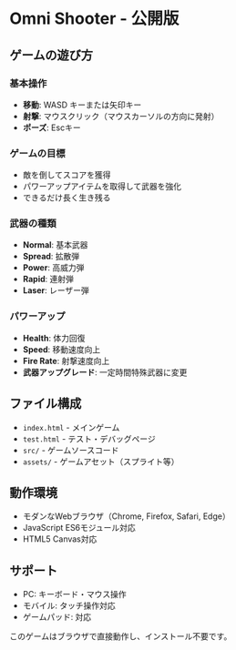 # Omni Shooter - 公開版

## ゲームの遊び方

### 基本操作
- **移動**: WASD キーまたは矢印キー
- **射撃**: マウスクリック（マウスカーソルの方向に発射）
- **ポーズ**: Escキー

### ゲームの目標
- 敵を倒してスコアを獲得
- パワーアップアイテムを取得して武器を強化
- できるだけ長く生き残る

### 武器の種類
- **Normal**: 基本武器
- **Spread**: 拡散弾
- **Power**: 高威力弾
- **Rapid**: 連射弾
- **Laser**: レーザー弾

### パワーアップ
- **Health**: 体力回復
- **Speed**: 移動速度向上
- **Fire Rate**: 射撃速度向上
- **武器アップグレード**: 一定時間特殊武器に変更

## ファイル構成

- `index.html` - メインゲーム
- `test.html` - テスト・デバッグページ
- `src/` - ゲームソースコード
- `assets/` - ゲームアセット（スプライト等）

## 動作環境

- モダンなWebブラウザ（Chrome, Firefox, Safari, Edge）
- JavaScript ES6モジュール対応
- HTML5 Canvas対応

## サポート

- PC: キーボード・マウス操作
- モバイル: タッチ操作対応
- ゲームパッド: 対応

このゲームはブラウザで直接動作し、インストール不要です。